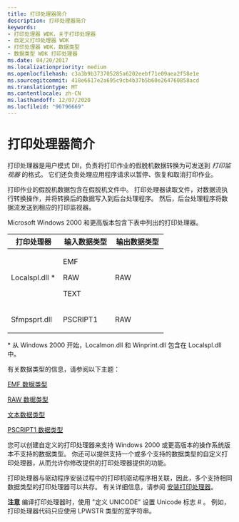 ```yaml
---
title: 打印处理器简介
description: 打印处理器简介
keywords:
- 打印处理器 WDK，关于打印处理器
- 自定义打印处理器 WDK
- 打印处理器 WDK，数据类型
- 数据类型 WDK 打印处理器
ms.date: 04/20/2017
ms.localizationpriority: medium
ms.openlocfilehash: c3a3b9b373705285a6202eebf71e09aea2f58e1e
ms.sourcegitcommit: 418e6617e2a695c9cb4b37b5b60e264760858acd
ms.translationtype: MT
ms.contentlocale: zh-CN
ms.lasthandoff: 12/07/2020
ms.locfileid: "96796669"
---
```

# <a name="introduction-to-print-processors"></a>打印处理器简介





打印处理器是用户模式 Dll，负责将打印作业的假脱机数据转换为可发送到 *打印监视器* 的格式。 它们还负责处理应用程序请求以暂停、恢复和取消打印作业。

打印作业的假脱机数据包含在假脱机文件中。 打印处理器读取文件，对数据流执行转换操作，并将转换后的数据写入到后台处理程序。 然后，后台处理程序将数据流发送到相应的打印监视器。

Microsoft Windows 2000 和更高版本包含下表中列出的打印处理器。

<table>
<colgroup>
<col width="33%" />
<col width="33%" />
<col width="33%" />
</colgroup>
<thead>
<tr class="header">
<th>打印处理器</th>
<th>输入数据类型</th>
<th>输出数据类型</th>
</tr>
</thead>
<tbody>
<tr class="odd">
<td><p>Localspl.dll *</p></td>
<td><p>EMF</p>
<p>RAW</p>
<p>TEXT</p></td>
<td><p>RAW</p></td>
</tr>
<tr class="even">
<td><p>Sfmpsprt.dll</p></td>
<td><p>PSCRIPT1</p></td>
<td><p>RAW</p></td>
</tr>
</tbody>
</table>

 

\* 从 Windows 2000 开始，Localmon.dll 和 Winprint.dll 包含在 Localspl.dll 中。

有关数据类型的信息，请参阅以下主题：

[EMF 数据类型](emf-data-type.md)

[RAW 数据类型](raw-data-type.md)

[文本数据类型](text-data-type.md)

[PSCRIPT1 数据类型](pscript1-data-type.md)

您可以创建自定义的打印处理器来支持 Windows 2000 或更高版本的操作系统版本不支持的数据类型。 你还可以提供支持一个或多个支持的数据类型的自定义打印处理器，从而允许你修改提供的打印处理器提供的功能。

打印处理器与驱动程序安装过程中的打印机驱动程序相关联，因此，多个支持相同数据类型的打印处理器可以共存。 有关详细信息，请参阅 [安装打印处理器](installing-a-print-processor.md)。

**注意**   编译打印处理器时，使用 "定义 UNICODE" 设置 Unicode 标志 \# 。 例如，打印处理器代码只应使用 LPWSTR 类型的宽字符串。

 

 

 




